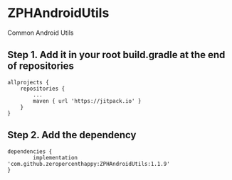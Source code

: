 # ZPHAndroidUtils

Common Android Utils

## Step 1. Add it in your root build.gradle at the end of repositories

```
allprojects {
	repositories {
		...
		maven { url 'https://jitpack.io' }
	}
}
```

## Step 2. Add the dependency


```
dependencies {
        implementation 'com.github.zeropercenthappy:ZPHAndroidUtils:1.1.9'
}
```

